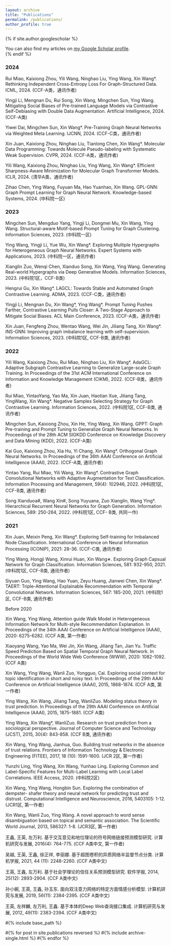 ```yaml
---
layout: archive
title: "Publications"
permalink: /publications/
author_profile: true
---
```


{% if site.author.googlescholar %}
  <div class="wordwrap">You can also find my articles on <a href="https://scholar.google.com/citations?user=Eh9n5VAAAAAJ">my Google Scholar profile</a>.</div>
{% endif %}

### 2024

Rui Miao, Kaixiong Zhou, Yili Wang, Ninghao Liu, Ying Wang, Xin Wang*. Rethinking Independent Cross-Entropy Loss For Graph-Structured Data. ICML, 2024. (CCF-A类，通讯作者)

Yingji Li, Mengnan Du, Rui Song, Xin Wang, Mingchen Sun, Ying Wang. Mitigating Social Biases of Pre-trained Language Models via Contrastive Self-Debiasing with Double Data Augmentation. Artificial Intellignece, 2024. (CCF-A类)

Yiwei Dai, Mingchen Sun, Xin Wang*. Pre-Training Graph Neural Networks via Weighted Meta Learning. IJCNN, 2024. (CCF-C类，通讯作者)

Xin Juan, Kaixiong Zhou, Ninghao Liu, Tianlong Chen, Xin Wang*. Molecular Data Programming: Towards Molecule Pseudo-labeling with Systematic Weak Supervision. CVPR, 2024. (CCF-A类，通讯作者)

Yili Wang, Kaixiong Zhou, Ninghao Liu, Ying Wang, Xin Wang*. Efficient Sharpness-Aware Minimization for Molecular Graph Transformer Models. ICLR, 2024. (清华A类，通讯作者) 

Zihao Chen, Ying Wang,  Fuyuan Ma, Hao Yuanhao, Xin Wang. GPL-GNN: Graph Prompt Learning for Graph Neural Network. Knowledge-based Systems, 2024. (中科院一区)

### 2023

Mingchen Sun, Mengduo Yang, Yingji Li, Dongmei Mu, Xin Wang, Ying Wang. Structural-aware Motif-based Prompt Tuning for Graph Clustering. Information Sciences, 2023. (中科院一区)

Ying Wang, Yingji Li, Yue Wu, Xin Wang*. Exploring Multiple Hypergraphs for Heterogeneous Graph Neural Networks. Expert Systems with Applications, 2023. (中科院一区，通讯作者)

Xianglin Zuo, Wenqi Chen, Xianduo Song, Xin Wang, Ying Wang. Generating Real-world Hypergraphs via Deep Generative Models. Information Sciences, 2023. (中科院1区，CCF-B类)

Hengrui Gu, Xin Wang*. LAGCL: Towards Stable and Automated Graph Contrastive Learning. ADMA, 2023. (CCF-C类，通讯作者)

Yingji Li, Mengnan Du, Xin Wang*, Ying Wang*. Prompt Tuning Pushes Farther, Contrastive Learning Pulls Closer: A Two-Stage Approach to Mitigate Social Biases. ACL Main Conference, 2023. (CCF-A类，通讯作者)

Xin Juan, Fengfeng Zhou, Wentao Wang, Wei Jin, Jiliang Tang, Xin Wang*. INS-GNN: Improving graph imbalance learning with self-supervision. Information Sciences, 2023. (中科院1区, CCF-B类, 通讯作者)

### 2022

Yili Wang, Kaixiong Zhou, Rui Miao, Ninghao Liu, Xin Wang*. AdaGCL: Adaptive Subgraph Contrastive Learning to Generalize Large-scale Graph Training. In Proceedings of the 31st ACM International Conference on Information and Knowledge Management (CIKM), 2022. (CCF-B类，通讯作者)

Rui Miao, YintaoYang, Yao Ma, Xin Juan, Haotian Xue, Jiliang Tang, YingWang, Xin Wang*. Negative Samples Selecting Strategy for Graph Contrastive Learning. Information Sciences, 2022. (中科院1区, CCF-B类, 通讯作者)

Mingchen Sun, Kaixiong Zhou, Xin He, Ying Wang, Xin Wang. GPPT: Graph Pre-training and Prompt Tuning to Generalize Graph Neural Networks. In Proceedings of the 28th ACM SIGKDD Conference on Knowledge Discovery and Data Mining (KDD), 2022. (CCF-A类)

Kai Guo, Kaixiong Zhou, Xia Hu, Yi Chang, Xin Wang*. Orthogonal Graph Neural Networks. In Proceedings of the 36th AAAI Conference on Artificial Intelligence (AAAI), 2022. (CCF-A类, 通讯作者)

Yintao Yang, Rui Miao, Yili Wang, Xin Wang*. Contrastive Graph Convolutional Networks with Adaptive Augmentation for Text Classification. Information Processing and Management, 59(4): 102946, 2022. (中科院1区, CCF-B类, 通讯作者)

Song Xianduoa#, Wang Xin#, Song Yuyuana, Zuo Xianglin, Wang Ying*. Hierarchical Recurrent Neural Networks for Graph Generation. Information Sciences, 589: 250-264, 2022. (中科院1区, CCF- B类, 共同一作)

### 2021

Xin Juan, Meixin Peng, Xin Wang*. Exploring Self-training for Imbalanced Node Classiﬁcation. International Conference on Neural Information Processing (ICONIP), 2021: 28-36. (CCF-C类, 通讯作者)

Ying Wang, Hongji Wang, Xinrui Huan, Xin Wang∗. Exploring Graph Capsual Network for Graph Classification. Information Sciences, 581: 932-950, 2021. (中科院1区, CCF-B类, 通讯作者)

Siyuan Guo, Ying Wang, Hao Yuan, Zeyu Huang, Jianwei Chen, Xin Wang*. TAERT: Triple-Attentional Explainable Recommendation with Temporal Convolutional Network. Information Sciences, 567: 185-200, 2021. (中科院1区, CCF-B类, 通讯作者)

Before 2020

Xin Wang, Ying Wang. Attention guide Walk Model in Heterogeneous Information Network for Multi-style Recommendation Explanation. In Proceedings of the 34th AAAI Conference on Artificial Intelligence (AAAI), 2020: 6275-6282. (CCF A类, 第一作者)

Xiaoyang Wang, Yao Ma, Wei Jin, Xin Wang, Jiliang Tan, Jian Yu. Traffic Speed Prediction Based on Spatial Temporal Graph Neural Network. In Proceedings of the World Wide Web Conference (WWW), 2020: 1082-1092. (CCF A类)

Xin Wang, Ying Wang, Wanli Zuo, Yongguo, Cai. Exploring social context for topic identification in short and noisy text. In Proceedings of the 29th AAAI Conference on Artificial Intelligence (AAAI), 2015, 1868-1874. (CCF A类, 第一作者)

Ying Wang, Xin Wang, Jiliang Tang, WanliZuo. Modeling status theory in trust prediction. In Proceedings of the 29th AAAI Conference on Artificial Intelligence (AAAI), 2015, 1875-1881. (CCF A类)

Ying Wang, Xin Wang*, WanliZuo. Research on trust prediction from a sociological perspective. Journal of Computer Science and Technology (JCST), 2015, 30(4): 843-858. (CCF B类, 通讯作者)

Xin Wang, Ying Wang, Jianhua, Guo. Building trust networks in the absence of trust relations. Frontiers of Information Technology & Electronic Engineering (FITEE), 2017, 18 (10): 1591-1600. (JCR 2区, 第一作者)

Yunzhi Ling, Ying Wang, Xin Wang, Yunhao Ling. Exploring Common and Label-Specific Features for Multi-Label Learning with Local Label Correlations. IEEE Access, 2020. (中科院2区)

Xin Wang, Ying Wang, Hongbin Sun. Exploring the combination of dempster- shafer theory and neural network for predicting trust and distrust. Computational Intelligence and Neuroscience, 2016, 5403105: 1-12. (JCR1区, 第一作者)

Xin Wang, Wanli Zuo, Ying Wang. A novel approach to word sense disambiguation based on topical and semantic association. The Scientific World Journal, 2013, 586327: 1-8. (JCR3区, 第一作者)

王鑫, 王英, 左万利. 基于交互意见和地位理论的符号网络链接预测模型研究. 计算机研究与发展, 2016(4): 764-775.  (CCF A类中文, 第一作者)

吴越, 王英, 王鑫, 徐正祥, 李丽娜. 基于超图卷积的异质网络半监督节点分类. 计算机学报, 2021, 44 (11): 2248-2260. (CCF A类中文)

王英, 王鑫, 左万利. 基于社会学理论的信任关系预测模型研究. 软件学报, 2014, 25(12): 2893-2904. (CCF A类中文)

孙小婉, 王英, 王鑫, 孙玉东. 面向双注意力网络的特定方面情感分析模型. 计算机研究与发展, 2019, 56(11): 2384-2395. (CCF A类中文)

王英, 左祥麟, 左万利, 王鑫. 基于本体的Deep Web查询接口集成. 计算机研究与发展, 2012, 49(11): 2383-2394. (CCF A类中文)


#{% include base_path %}

#{% for post in site.publications reversed %}
  #{% include archive-single.html %}
#{% endfor %}
